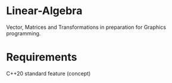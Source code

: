# Linear-Algebra
Vector, Matrices and Transformations in preparation for Graphics programming.

# Requirements
C++20 standard feature (concept)


